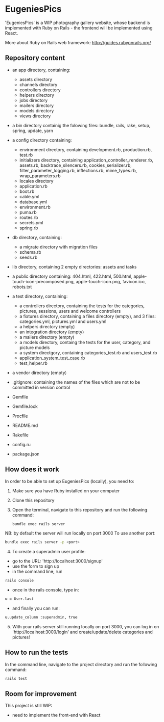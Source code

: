 EugeniesPics
==========

'EugeniesPics' is a WIP photography gallery website, whose backend is implemented
with Ruby on Rails - the frontend will be implemented using React.

More about Ruby on Rails web framework: http://guides.rubyonrails.org/


Repository content
------------------
+ an app directory, containing:
  + assets directory
  + channels directory
  + controllers directory
  + helpers directory
  + jobs directory
  + mailers directory
  + models directory
  + views directory

+ a bin directory containig the folowing files: bundle, rails, rake, setup, spring,
update, yarn

+ a config directory containing:
  + environment directory, containing development.rb, production.rb, test.rb
  + initializers directory, containing application_controller_renderer.rb,
  assets.rb, backtrace_silencers.rb, cookies_serializer.rb,
  filter_parameter_logging.rb, inflections.rb, mime_types.rb, wrap_parameters.rb
  + locales directory
  + application.rb
  + boot.rb
  + cable.yml
  + database.yml
  + environment.rb
  + puma.rb
  + routes.rb
  + secrets.yml
  + spring.rb

+ db directory, containing:
  + a migrate directory with migration files
  + schema.rb
  + seeds.rb

+ lib directory, containing 2 empty directories: assets and tasks

+ a public directory containing: 404.html, 422.html, 500.html,
apple-touch-icon-precomposed.png, apple-touch-icon.png, favicon.ico, robots.txt

+ a test directory, containing:
  + a controllers directory, containing the tests for the categories, pictures,
  sessions, users and welcome controllers
  + a fixtures directory, containing a files directory (empty), and 3 files:
  categories.yml, pictures.yml and users.yml
  + a helpers directory (empty)
  + an integration directory (empty)
  + a mailers directory (empty)
  + a models directory, containg the tests for the user, category, and picture
  models
  + a system directgory, containing categories_test.rb and users_test.rb
  + application_system_test_case.rb
  + test_helper.rb

+ a vendor directory (empty)

+ .gitignore: containing the names of the files which are not to be committed in
version control
+ Gemfile
+ Gemfile.lock
+ Procfile
+ README.md
+ Rakefile
+ config.ru
+ package.json


How does it work
----------------
In order to be able to set up EugeniesPics (locally), you need to:

1. Make sure you have Ruby installed on your computer

2. Clone this repository

3. Open the terminal, navigate to this repository and run the following command:
    ```sh
    bundle exec rails server
    ```
NB: by default the server will run locally on port 3000
To use another port:
```sh
bundle exec rails server -p <port>
```

4. To create a superadmin user profile:
  + go to the URL: 'http://localhost:3000/signup'
  + use the form to sign up
  + in the command line, run
  ```sh
  rails console
  ```
  + once in the rails console, type in:
  ```sh
  u = User.last
  ```
  + and finally you can run:
  ```sh
  u.update_column :superadmin, true
  ```

5. With your rails server still running locally on port 3000, you can log in on
'http://localhost:3000/login' and create/update/delete categories and pictures!


How to run the tests
--------------------
In the command line, navigate to the project directory and run the following command:
  ```sh
  rails test
  ```


Room for improvement
--------------------
This project is still WIP:
- need to implement the front-end with React
